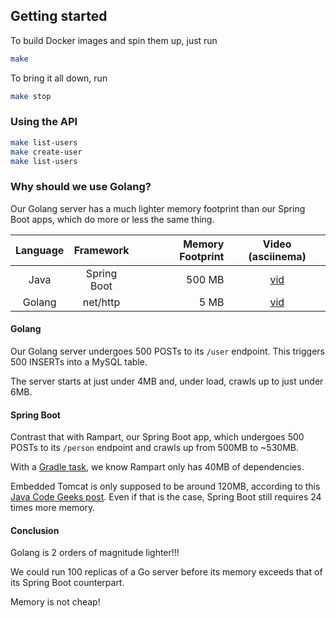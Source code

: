 ## Getting started
To build Docker images and spin them up, just run
```bash
make
```

To bring it all down, run
```bash
make stop
```

### Using the API
```bash
make list-users
make create-user
make list-users
```

### Why should we use Golang?
Our Golang server has a much lighter memory footprint than our Spring Boot apps, which do more or less the same thing.

| Language | Framework   | Memory Footprint | Video (asciinema)                                        |
|:--------:|:-----------:|-----------------:|:--------------------------------------------------------:|
| Java     | Spring Boot | 500 MB           | [vid](https://asciinema.org/a/qlAlCexwOj3hygKDrSE6noHpN) |
| Golang   | net/http    | 5 MB             | [vid](https://asciinema.org/a/72mpi0VXUF9K65oX5bZYqUWa1) |

#### Golang
Our Golang server undergoes 500 POSTs to its `/user` endpoint.
This triggers 500 INSERTs into a MySQL table.

The server starts at just under 4MB and, under load, crawls up to just under 6MB.

#### Spring Boot
Contrast that with Rampart, our Spring Boot app,
which undergoes 500 POSTs to its `/person` endpoint and crawls up from 500MB to ~530MB.

With a [Gradle task](https://stackoverflow.com/a/38058671/1780216), we know Rampart only has 40MB of dependencies.

Embedded Tomcat is only supposed to be around 120MB, according to this [Java Code Geeks post](https://examples.javacodegeeks.com/enterprise-java/spring/tomcat-vs-jetty-vs-undertow-comparison-of-spring-boot-embedded-servlet-containers/).
Even if that is the case, Spring Boot still requires 24 times more memory.

#### Conclusion
Golang is 2 orders of magnitude lighter!!!

We could run 100 replicas of a Go server before its memory exceeds that of its Spring Boot counterpart.

Memory is not cheap!
